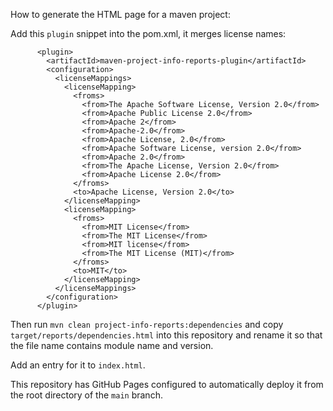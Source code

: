 How to generate the HTML page for a maven project:

Add this `plugin` snippet into the pom.xml, it merges license names:

```
      <plugin>
        <artifactId>maven-project-info-reports-plugin</artifactId>
        <configuration>
          <licenseMappings>
            <licenseMapping>
              <froms>
                <from>The Apache Software License, Version 2.0</from>
                <from>Apache Public License 2.0</from>
                <from>Apache 2</from>
                <from>Apache-2.0</from>
                <from>Apache License, 2.0</from>
                <from>Apache Software License, version 2.0</from>
                <from>Apache 2.0</from>
                <from>The Apache License, Version 2.0</from>
                <from>Apache License 2.0</from>
              </froms>
              <to>Apache License, Version 2.0</to>
            </licenseMapping>
            <licenseMapping>
              <froms>
                <from>MIT License</from>
                <from>The MIT License</from>
                <from>MIT license</from>
                <from>The MIT License (MIT)</from>
              </froms>
              <to>MIT</to>
            </licenseMapping>
          </licenseMappings>
        </configuration>
      </plugin>
```

Then run `mvn clean project-info-reports:dependencies` and copy `target/reports/dependencies.html`
into this repository and rename it so that the file name contains module name and version.

Add an entry for it to `index.html`.

This repository has GitHub Pages configured to automatically deploy it from the root directory of the `main` branch.
